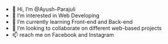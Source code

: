 - 👋 Hi, I’m @Ayush-Parajuli
- 👀 I’m interested in Web Developing 
- 🌱 I’m currently learning Front-end and Back-end
- 💞️ I’m looking to collaborate on different web-based projects
- 📫  reach me on Facebook and Instagram

<!---
Ayush-Parajul/Ayush-Parajul is a ✨ special ✨ repository because its `README.md` (this file) appears on your GitHub profile.
You can click the Preview link to take a look at your changes.
--->
